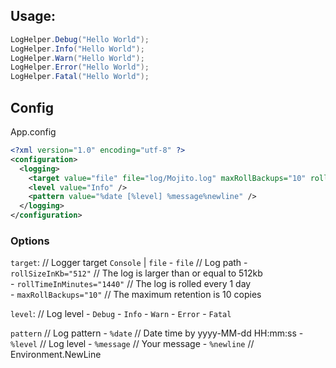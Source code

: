 ﻿## Usage:

```csharp
LogHelper.Debug("Hello World");
LogHelper.Info("Hello World");
LogHelper.Warn("Hello World");
LogHelper.Error("Hello World");
LogHelper.Fatal("Hello World");
```

## Config

App.config

```xml
<?xml version="1.0" encoding="utf-8" ?>
<configuration>
  <logging>
    <target value="file" file="log/Mojito.log" maxRollBackups="10" rollSizeInKb="512" rollTimeInMinutes="1440" />
    <level value="Info" />
    <pattern value="%date [%level] %message%newline" />
  </logging>
</configuration>
```


### Options

`target`: // Logger target `Console` | `file` 
    - `file` // Log path
    - `rollSizeInKb="512"` // The log is larger than or equal to 512kb  
    - `rollTimeInMinutes="1440"` // The log is rolled every 1 day  
    - `maxRollBackups="10"` // The maximum retention is 10 copies  

`level`: // Log level
    - `Debug`
    - `Info`
    - `Warn`
    - `Error`
    - `Fatal`

`pattern` // Log pattern
    - `%date` // Date time by yyyy-MM-dd HH:mm:ss
    - `%level` // Log level
    - `%message` // Your message
    - `%newline` // Environment.NewLine